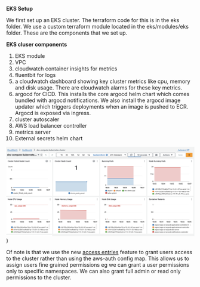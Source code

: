**EKS Setup**

We first set up an EKS cluster. The terraform code for this is in the eks folder. We use a custom terraform module located in the eks/modules/eks folder. These are the components that we set up.

**EKS cluser components**
1.  EKS module
2.  VPC
3. cloudwatch container insights for metrics
4. fluentbit for logs
5.  a cloudwatch dashboard showing key cluster metrics like cpu, memory and disk usage. There are cloudwatch alarms for these key metrics.
6.  argocd for CICD. This installs the core argocd helm chart which comes bundled with argocd notifications. We also install the argocd image updater which triggers deployments when an image is pushed to ECR. Argocd is exposed via ingress.
7.  cluster autoscaler
8.  AWS load balancer controller
9.  metrics server
10.  External secrets helm chart

![Cloudwatch dashboard](/docs/images/dash.png "Cloudwatch dashboard"))

Of note is that we use the new [access entries](https://aws.amazon.com/blogs/containers/a-deep-dive-into-simplified-amazon-eks-access-management-controls/) feature to grant users access to the cluster rather than using the aws-auth config map. This allows us to assign users fine grained permissions eg we can grant a user permissions only to specific namespaces. We can also grant full admin or read only permissions to the cluster.  

